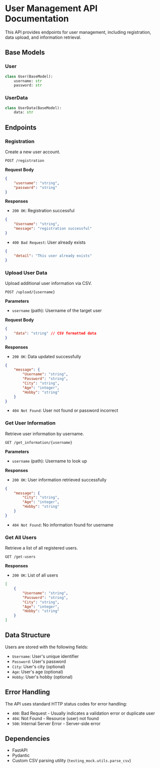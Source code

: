 # User Management API Documentation

This API provides endpoints for user management, including registration, data upload, and information retrieval.

## Base Models

### User
```python
class User(BaseModel):
    username: str
    password: str
```

### UserData
```python
class UserData(BaseModel):
    data: str
```

## Endpoints

### Registration
Create a new user account.

```
POST /registration
```

**Request Body**
```json
{
    "username": "string",
    "password": "string"
}
```

**Responses**
- `200 OK`: Registration successful
```json
{
    "Username": "string",
    "message": "registration successful"
}
```
- `400 Bad Request`: User already exists
```json
{
    "detail": "This user already exists"
}
```

### Upload User Data
Upload additional user information via CSV.

```
POST /upload/{username}
```

**Parameters**
- `username` (path): Username of the target user

**Request Body**
```json
{
    "data": "string" // CSV formatted data
}
```

**Responses**
- `200 OK`: Data updated successfully
```json
{
    "message": {
        "Username": "string",
        "Password": "string",
        "City": "string",
        "Age": "integer",
        "Hobby": "string"
    }
}
```
- `404 Not Found`: User not found or password incorrect

### Get User Information
Retrieve user information by username.

```
GET /get_information/{username}
```

**Parameters**
- `username` (path): Username to look up

**Responses**
- `200 OK`: User information retrieved successfully
```json
{
    "message": {
        "City": "string",
        "Age": "integer",
        "Hobby": "string"
    }
}
```
- `404 Not Found`: No information found for username

### Get All Users
Retrieve a list of all registered users.

```
GET /get-users
```

**Responses**
- `200 OK`: List of all users
```json
[
    {
        "Username": "string",
        "Password": "string",
        "City": "string",
        "Age": "integer",
        "Hobby": "string"
    }
]
```

## Data Structure
Users are stored with the following fields:
- `Username`: User's unique identifier
- `Password`: User's password
- `City`: User's city (optional)
- `Age`: User's age (optional)
- `Hobby`: User's hobby (optional)

## Error Handling
The API uses standard HTTP status codes for error handling:
- `400`: Bad Request - Usually indicates a validation error or duplicate user
- `404`: Not Found - Resource (user) not found
- `500`: Internal Server Error - Server-side error

## Dependencies
- FastAPI
- Pydantic
- Custom CSV parsing utility (`testing_mock.utils.parse_csv`)